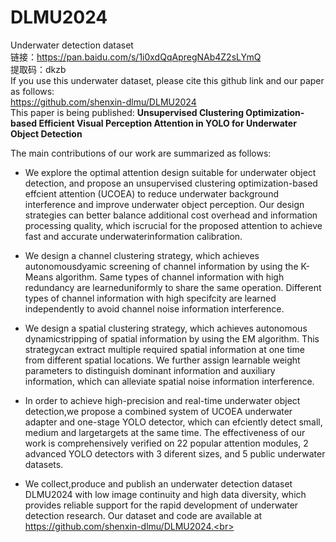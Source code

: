 # DLMU2024
Underwater detection dataset <br>
链接：https://pan.baidu.com/s/1i0xdQqApregNAb4Z2sLYmQ <br>
提取码：dkzb <br>
If you use this underwater dataset, please cite this github link and our paper as follows: <br>
https://github.com/shenxin-dlmu/DLMU2024 <br>
This paper is being published: **Unsupervised Clustering Optimization-based Efficient Visual Perception Attention in YOLO for Underwater Object Detection**<br>

The main contributions of our work are summarized as follows:<br>

* We explore the optimal attention design suitable for underwater object detection, and propose an unsupervised clustering optimization-based effcient attention (UCOEA) to reduce underwater background interference and improve underwater object perception. Our design strategies can better balance additional cost overhead and information processing quality, which iscrucial for the proposed attention to achieve fast and accurate underwaterinformation calibration.<br>

* We design a channel clustering strategy, which achieves autonomousdyamic screening of channel information by using the K-Means algorithm. Same types of channel information with high redundancy are learneduniformly to share the same operation. Different types of channel information with high specifcity are learned independently to avoid channel noise information interference.<br>

* We design a spatial clustering strategy, which achieves autonomous dynamicstripping of spatial information by using the EM algorithm. This strategycan extract multiple required spatial information at one time from different spatial locations. We further assign learnable weight parameters to distinguish dominant information and auxiliary information, which can alleviate spatial noise information interference.<br>

* In order to achieve high-precision and real-time underwater object detection,we propose a combined system of UCOEA underwater adapter and one-stage YOLO detector, which can efciently detect small, medium and largetargets at the same time. The effectiveness of our work is comprehensively verified on 22 popular attention modules, 2 advanced YOLO detectors with 3 diferent sizes, and 5 public underwater datasets.<br>

* We collect,produce and publish an underwater detection dataset DLMU2024 with low image continuity and high data diversity, which provides reliable support for the rapid development of underwater detection research. Our dataset and code are available at https://github.com/shenxin-dlmu/DLMU2024.<br>


